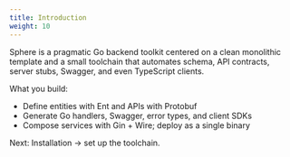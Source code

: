 ```yaml
---
title: Introduction
weight: 10
---
```


Sphere is a pragmatic Go backend toolkit centered on a clean monolithic template and a small toolchain that automates schema, API contracts, server stubs, Swagger, and even TypeScript clients.

What you build:
- Define entities with Ent and APIs with Protobuf
- Generate Go handlers, Swagger, error types, and client SDKs
- Compose services with Gin + Wire; deploy as a single binary

Next: Installation → set up the toolchain.


